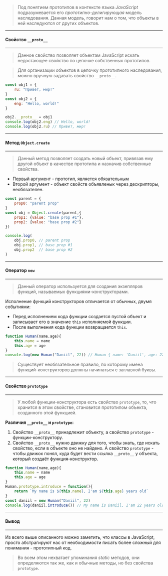 
> Под понятием прототипов в контексте языка *JavaScript* подразумевается его *прототипно-делигирующая* модель наследования. Данная модель, говорит нам о том, что объекты в ней наследуются от других объектов.



---
#### Свойство `__proto__`
---
> Данное свойство позволяет объектам JavaScript искать недостающее свойство по цепочке собственных прототипов.

> Для организации объектов в цепочку прототипного наследования, можно вручную задавать свойство `__proto__`.

```js
const obj1 = { 
	ru: "Привет, мир!"
}
const obj2 = { 
	eng: "Hello, world!"
} 

obj2.__proto__ = obj1
console.log(obj2.eng) // Hello, world!
console.log(obj2.ru) // Привет, мир!
```



---
#### Метод `Object.create`
---
> Данный метод позволяет создать новый объект, привязав ему другой объект в качестве прототипа и назначив собственные свойства.

- Первый аргумент - прототип, является обязательным
- Второй аргумент - объект свойств объявленык через дескрипторы, необязателен.

```js
const parent = {
    prop0: "parent prop"
}
const obj = Object.create(parent,{
    prop1: {value: "base prop #1"},
    prop2: {value: "base prop #2"}
})

console.log(
    obj.prop0, // parent prop
    obj.prop1, // base prop #1
    obj.prop2  // base prop #2
)
```



---
#### Оператор `new`
---
> Данный оператор используется для создания экзепляров функций, называемых функциями-конструкторами. 

Исполнение функций конструкторов отличается от обычных, двумя событиями:
- Перед исполнением кода функции создается пустой объект и записывает его в значение `this` исполняемой функции.
- После выполнения кода функции возвращается `this`.

```js
function Human(name,age){
	this.name = name
	this.age = age
}
console.log(new Human("Daniil", 22)) // Human { name: 'Daniil', age: 22 }
```

> Существует необязательное правило, по которому имена функций-конструкторов должны начинаться с заглавной буквы.



---
#### Свойство `prototype`
---
> У любой функции-конструктора есть свойство `prototype`, то, что хранится в этом свойстве, становится прототипом объекта, созданного этой функцией.

**Различия `__proto__` и `prototype`:**
1. Свойство `__proto__` принадлежит объекту, а свойство `prototype` - функции-конструктору.
2. Свойство `__proto__` нужно движку для того, чтобы знать, где искать свойство, если в объекте оно не найдено. А свойство `prototype` - чтобы движок понял, куда будет вести ссылка `__proto__` у объекта, который создаёт функция-конструктор.

```js
function Human(name,age){
	this.name = name
	this.age = age
}
Human.prototype.introduce = function(){
	return `My name is ${this.name}, I'am ${this.age} years old`
}
const daniil = new Human("Daniil", 22)
console.log(daniil.introduce()) // My name is Daniil, I'am 22 years old
```



---
#### Вывод
---
Из всего выше описанного можно заметить, что классы в JavaScript, просто абстрагируют нас от необходимости писать более сложный для понимания - прототипный код.

> Во всем этом нехватает упоминания *static* методов, они определяются так же, как и обычные методы, но без свойства `prototype`.





